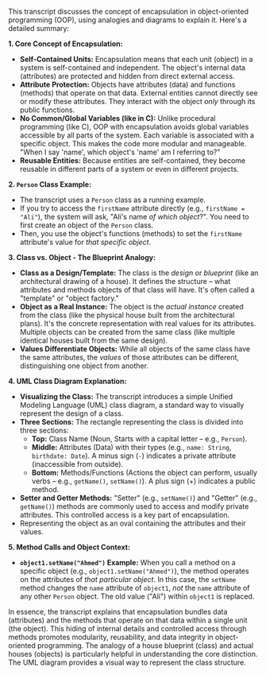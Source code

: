 This transcript discusses the concept of encapsulation in object-oriented programming (OOP), using analogies and diagrams to explain it. Here's a detailed summary:

**1. Core Concept of Encapsulation:**

- **Self-Contained Units:** Encapsulation means that each unit (object) in a system is self-contained and independent. The object's internal data (attributes) are protected and hidden from direct external access.
- **Attribute Protection:** Objects have attributes (data) and functions (methods) that operate on that data. External entities cannot directly see or modify these attributes. They interact with the object _only_ through its public functions.
- **No Common/Global Variables (like in C):** Unlike procedural programming (like C), OOP with encapsulation avoids global variables accessible by all parts of the system. Each variable is associated with a specific object. This makes the code more modular and manageable. "When I say 'name', which object's 'name' am I referring to?"
- **Reusable Entities:** Because entities are self-contained, they become reusable in different parts of a system or even in different projects.

**2. `Person` Class Example:**

- The transcript uses a `Person` class as a running example.
- If you try to access the `firstName` attribute directly (e.g., `firstName = "Ali"`), the system will ask, "Ali's name _of which object_?". You need to first create an object of the `Person` class.
- Then, you use the object's functions (methods) to set the `firstName` attribute's value for _that specific object_.

**3. Class vs. Object - The Blueprint Analogy:**

- **Class as a Design/Template:** The class is the _design_ or _blueprint_ (like an architectural drawing of a house). It defines the structure – what attributes and methods objects of that class will have. It's often called a "template" or "object factory."
- **Object as a Real Instance:** The object is the _actual instance_ created from the class (like the physical house built from the architectural plans). It's the concrete representation with real values for its attributes. Multiple objects can be created from the same class (like multiple identical houses built from the same design).
- **Values Differentiate Objects:** While all objects of the same class have the same attributes, the _values_ of those attributes can be different, distinguishing one object from another.

**4. UML Class Diagram Explanation:**

- **Visualizing the Class:** The transcript introduces a simple Unified Modeling Language (UML) class diagram, a standard way to visually represent the design of a class.
- **Three Sections:** The rectangle representing the class is divided into three sections:
  - **Top:** Class Name (Noun, Starts with a capital letter – e.g., `Person`).
  - **Middle:** Attributes (Data) with their types (e.g., `name: String`, `birthdate: Date`). A minus sign (`-`) indicates a private attribute (inaccessible from outside).
  - **Bottom:** Methods/Functions (Actions the object can perform, usually verbs – e.g., `getName()`, `setName()`). A plus sign (+) indicates a public method.
- **Setter and Getter Methods:** "Setter" (e.g., `setName()`) and "Getter" (e.g., `getName()`) methods are commonly used to access and modify private attributes. This controlled access is a key part of encapsulation.
- Representing the object as an oval containing the attributes and their values.

**5. Method Calls and Object Context:**

- **`object1.setName("Ahmed")` Example:** When you call a method on a specific object (e.g., `object1.setName("Ahmed")`), the method operates on the attributes of _that particular object_. In this case, the `setName` method changes the `name` attribute of `object1`, _not_ the `name` attribute of any other `Person` object. The old value ("Ali") within `object1` is replaced.

In essence, the transcript explains that encapsulation bundles data (attributes) and the methods that operate on that data within a single unit (the object). This hiding of internal details and controlled access through methods promotes modularity, reusability, and data integrity in object-oriented programming. The analogy of a house blueprint (class) and actual houses (objects) is particularly helpful in understanding the core distinction. The UML diagram provides a visual way to represent the class structure.
